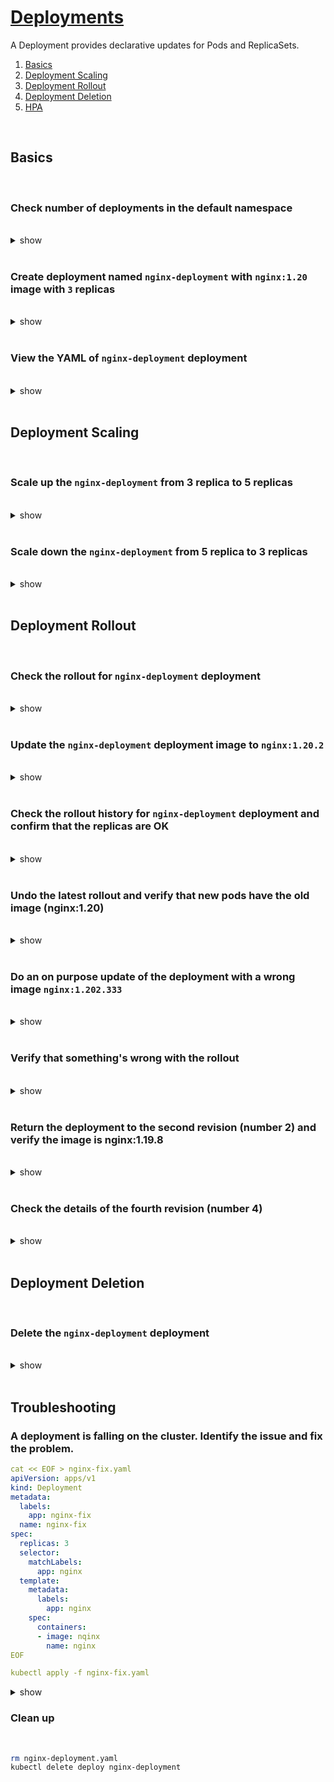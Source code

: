 # [Deployments](https://kubernetes.io/docs/concepts/workloads/controllers/deployment/)

A Deployment provides declarative updates for Pods and ReplicaSets.

 1. [Basics](#basics)
 2. [Deployment Scaling](#deployment-scaling)
 3. [Deployment Rollout](#deployment-rollout)
 4. [Deployment Deletion](#deployment-deletion)
 5. [HPA](#hpa)

<br />

## Basics
 
<br />

### Check number of deployments in the default namespace

<br />

<details><summary>show</summary><p>

```bash
kubectl get deployments
# OR 
kubectl get deploy
```

</p></details>

<br />

### Create deployment named `nginx-deployment` with `nginx:1.20` image with `3` replicas

<br />

<details><summary>show</summary><p>

```bash
kubectl create deploy nginx-deployment --image nginx:1.20 && kubectl scale deploy nginx-deployment --replicas 3
# deployment.apps/nginx-deployment created
# deployment.apps/nginx-deployment scaled

kubectl get replicaset # check the replica set created
# NAME                         DESIRED   CURRENT   READY   AGE
# nginx-deployment-bd78d5dc6   3         3         3       37s

```

OR 

```yaml
cat << EOF > nginx-deployment.yaml
apiVersion: apps/v1
kind: Deployment
metadata:
  labels:
    app: nginx
  name: nginx-deployment
spec:
  replicas: 3
  selector:
    matchLabels:
      app: nginx
  template:
    metadata:
      labels:
        app: nginx
    spec:
      containers:
      - image: nginx:1.20
        name: nginx
EOF

kubectl apply -f nginx-deployment.yaml

```

</p></details>

<br />

### View the YAML of `nginx-deployment` deployment

<br />

<details><summary>show</summary><p>

```bash
kubectl get deploy nginx-deployment -o yaml
```

</p></details> 

<br />

## Deployment Scaling

<br />

### Scale up the `nginx-deployment` from 3 replica to 5 replicas

<br />

<details><summary>show</summary><p>

```bash
kubectl scale deployment nginx-deployment --replicas=5
```

OR

#### Edit the replica set definition file and use `kubectl apply -f nginx-deployment.yaml`

```yaml
apiVersion: apps/v1
kind: Deployment
metadata:
  labels:
    app: nginx
  name: nginx-deployment
spec:
  replicas: 5 # Update the replicas count
  selector:
    matchLabels:
      app: nginx
  template:
    metadata:
      labels:
        app: nginx
    spec:
      containers:
      - image: nginx:1.20 
        name: nginx
```

</p></details>

<br />

### Scale down the `nginx-deployment` from 5 replica to 3 replicas

<br />

<details><summary>show</summary><p>

```bash
kubectl scale deployment nginx-deployment --replicas=3
```

OR

#### Edit the replica set definition file and use `kubectl apply -f nginx-deployment.yaml`

```yaml
apiVersion: apps/v1
kind: Deployment
metadata:
  labels:
    app: nginx
  name: nginx-deployment
spec:
  replicas: 3 # Update the replicas count
  selector:
    matchLabels:
      app: nginx
  template:
    metadata:
      labels:
        app: nginx
    spec:
      containers:
      - image: nginx:1.20 
        name: nginx
```

</p></details>

<br />

## Deployment Rollout

<br />

### Check the rollout for `nginx-deployment` deployment

<br />

<details><summary>show</summary><p>

```bash
kubectl rollout status deploy nginx-deployment
# deployment "nginx-deployment" successfully rolled out
```

</p></details> 

<br />

### Update the `nginx-deployment` deployment image to `nginx:1.20.2`

<br />

<details><summary>show</summary><p>

```bash
kubectl set image deploy nginx-deployment nginx=nginx:1.20.2
# deployment.apps/nginx-deployment image updated
```

OR 

#### Update the `nginx-deployment.yaml` file and `kubectl apply -f nginx-deployment.yaml`

```yaml
apiVersion: apps/v1
kind: Deployment
metadata:
  labels:
    app: nginx
  name: nginx-deployment
spec:
  replicas: 3
  selector:
    matchLabels:
      app: nginx
  template:
    metadata:
      labels:
        app: nginx
    spec:
      containers:
      - image: nginx:1.20.2 # Update the image
        name: nginx
```

</p></details> 

<br />

### Check the rollout history for `nginx-deployment` deployment and confirm that the replicas are OK

<br />

<details><summary>show</summary><p>

```bash
kubectl rollout history deploy nginx-deployment
# deployment.apps/nginx-deployment 
# REVISION  CHANGE-CAUSE
# 1         <none>
# 2         <none>

kubectl get replicaset # check that a new replica set has been created
# NAME                          DESIRED   CURRENT   READY   AGE
# nginx-deployment-7cd9b6bb76   3         3         3       36s
# nginx-deployment-bd78d5dc6    0         0         0       2m40s
```

</p></details> 

<br />

### Undo the latest rollout and verify that new pods have the old image (nginx:1.20)

<br />

<details><summary>show</summary><p>

```bash
kubectl rollout undo deploy nginx-deployment # wait a bit
# deployment.apps/nginx-deployment rolled back

# verify the rollback 

kubectl rollout history deploy nginx-deployment
# deployment.apps/nginx-deployment 
# REVISION  CHANGE-CAUSE
# 2         <none>
# 3         <none>

kubectl get replicaset
# NAME                          DESIRED   CURRENT   READY   AGE
# nginx-deployment-7cd9b6bb76   0         0         0       4m12s
# nginx-deployment-bd78d5dc6    3         3         3       6m16s

kubectl get pod # select one 'Running' Pod

kubectl describe pod nginx-deployment-xxx-xxx | grep -i image # should be nginx:1.20 - need to update !!

```

</p></details> 

<br />

### Do an on purpose update of the deployment with a wrong image `nginx:1.202.333`

<br />

<details><summary>show</summary><p>

```bash
kubectl set image deploy nginx-deployment nginx=nginx:1.202.333
```

OR 

#### Update the `nginx-deployment.yaml` file and `kubectl apply -f nginx-deployment.yaml`

```yaml
apiVersion: apps/v1
kind: Deployment
metadata:
  labels:
    app: nginx
  name: nginx-deployment
spec:
  replicas: 3
  selector:
    matchLabels:
      app: nginx
  template:
    metadata:
      labels:
        app: nginx
    spec:
      containers:
      - image: nginx:1.202.333 # Update the image
        name: nginx
```

</p></details> 

<br />

### Verify that something's wrong with the rollout

<br />

<details><summary>show</summary><p>

```bash
kubectl rollout status deploy nginx-deployment # would show 'Waiting for deployment "nginx-deployment" rollout to finish: 1 out of 3 new replicas have been updated...'

kubectl get pod # would show status as 'ErrImagePull' or 'ImagePullBackOff'
# NAME                                READY   STATUS         RESTARTS   AGE
# nginx-deployment-68b88f4dcf-8drvq   0/1     ErrImagePull   0          71s
# nginx-deployment-bd78d5dc6-59x4r    1/1     Running        0          7m16s
# nginx-deployment-bd78d5dc6-cxg7l    1/1     Running        0          7m19s
# nginx-deployment-bd78d5dc6-xxkdj    1/1     Running        0          7m14s
```

</p></details> 

<br />

### Return the deployment to the second revision (number 2) and verify the image is nginx:1.19.8

<br />

<details><summary>show</summary><p>

```bash
kubectl rollout undo deploy nginx-deployment --to-revision=2

# verify 
kubectl rollout history deploy nginx-deployment
# deployment.apps/nginx-deployment 
# REVISION  CHANGE-CAUSE
# 3         <none>
# 4         <none>
# 5         <none>

kubectl describe deploy nginx-deployment | grep Image: # should show nginx:1.20.2

kubectl rollout status deploy nginx-deployment # Everything should be OK

```

</p></details> 

<br />

### Check the details of the fourth revision (number 4)

<br />

<details><summary>show</summary><p>

```bash
kubectl rollout history deploy nginx-deployment --revision=4 # check the wrong image displayed here
# deployment.apps/nginx-deployment with revision #4
# Pod Template:
#   Labels:       app=nginx-deployment
#         pod-template-hash=68b88f4dcf
#   Containers:
#    nginx:
#     Image:      nginx:1.202.333
#     Port:       <none>
#     Host Port:  <none>
#     Environment:        <none>
#     Mounts:     <none>
#   Volumes:      <none> 
```

</p></details> 

<br />

## Deployment Deletion

<br />

### Delete the `nginx-deployment` deployment

<br />

<details><summary>show</summary><p>

```bash
kubectl delete deployment nginx-deployment
# OR
kubectl delete -f nginx-deployment.yaml
```

</p></details>

<br />

## Troubleshooting

### A deployment is falling on the cluster. Identify the issue and fix the problem.

```yaml
cat << EOF > nginx-fix.yaml
apiVersion: apps/v1
kind: Deployment
metadata:
  labels:
    app: nginx-fix
  name: nginx-fix
spec:
  replicas: 3
  selector:
    matchLabels:
      app: nginx
  template:
    metadata:
      labels:
        app: nginx
    spec:
      containers:
      - image: nqinx
        name: nginx
EOF

kubectl apply -f nginx-fix.yaml
```

<details><summary>show</summary><p>

#### The image nquix is invalid. Change the image to nginx.

```bash
kubectl get deploy nginx-fix
# NAME        READY   UP-TO-DATE   AVAILABLE   AGE
# nginx-fix   0/3     3            0           16s

kubectl get pods -l app=nginx
# NAME                         READY   STATUS         RESTARTS   AGE
# nginx-fix-7cf9964fc7-9bkln   0/1     ErrImagePull   0          38s
# nginx-fix-7cf9964fc7-jcz6p   0/1     ErrImagePull   0          38s
# nginx-fix-7cf9964fc7-n5dqh   0/1     ErrImagePull   0          38s

kubectl describe pod nginx-fix-7cf9964fc7-9bkln
# Warning  Failed     1s (x4 over 97s)   kubelet, node01    Failed to pull image "nqinx": rpc error: code = Unknown desc = Error response from daemon: pull access denied for nqinx, repository does not exist or may require 'docker login': denied: requested access to the resource is denied
# Warning  Failed     1s (x4 over 97s)   kubelet, node01    Error: ErrImagePull

# fix the image 
kubectl set image deployment.v1.apps/nginx-fix nqinx=nginx

kubectl get pods -l app=nginx
# NAME                        READY   STATUS    RESTARTS   AGE
# nginx-fix-f89759699-gn8q9   1/1     Running   0          27s
# nginx-fix-f89759699-lmwpc   1/1     Running   0          30s
# nginx-fix-f89759699-vbpln   1/1     Running   0          38s

```

</p></details>

### Clean up 

<br />

```bash
rm nginx-deployment.yaml
kubectl delete deploy nginx-deployment
```
